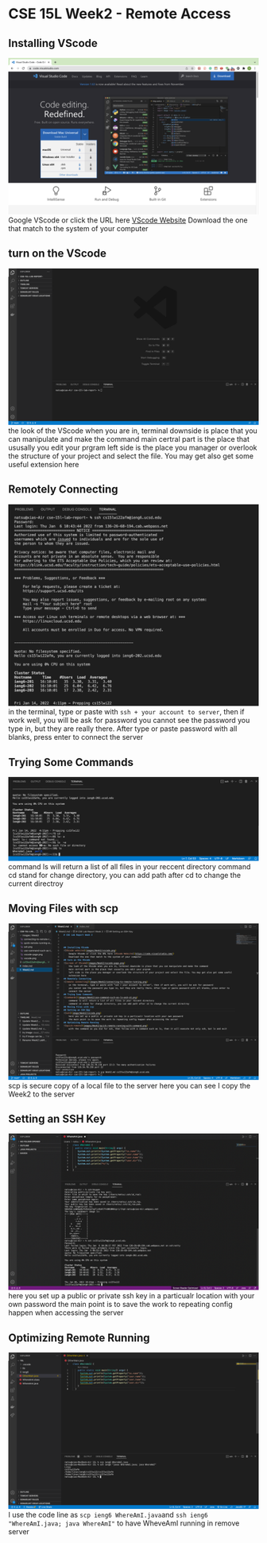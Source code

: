 # CSE 15L Week2 - Remote Access

## Installing VScode
![VScode website](images/Week2/vscode.png)
    Google VScode or click the URL here [VScode Website](https://code.visualstudio.com/)
    Download the one that match to the system of your computer
## turn on the VScode
![screen of VScode](images/Week2/vscode-page.png)
    the look of the VScode when you are in, terminal downside is place that you can manipulate and make the command
    main certral part is the place that ususally you edit your prgram
    left side is the place you manager or overlook the structure of your project and select the file. You may get also get some useful extension here 
## Remotely Connecting
![remote connecting](images/Week2/connecting-to-remote-running.png)
    in the terminal, type or paste with `ssh + your account to server`, then if work well, you will be ask for password
    you cannot see the password you type in, but they are really there. After type or paste password with all blanks, press enter to connect the server
## Trying Some Commands
![commands](images/Week2/use-cammand-such-as-ls-and-cd.png)
    command ls will return a list of all files in your reccent directory
    command cd stand for change directory, you can add path after cd to change the current directroy
## Moving Files with scp
![scp](images/Week2/scp.png)
    scp is secure copy of a local file to the server
    here you can see I copy the Week2 to the server
## Setting an SSH Key
![ssh](images/Week2/ssh.png)
    here you set up a public or private ssh key in a particualr location with your own password
    the main point is to save the work to repeating config happen when accessing the server
## Optimizing Remote Running
![combineThem](images/Week2/combine.png)
    I use the code line as ``scp ieng6 WhereAmI.java``and ``ssh ieng6 "WhereAmI.java; java WhereAmI"`` to have WheveAmI running in remove server

